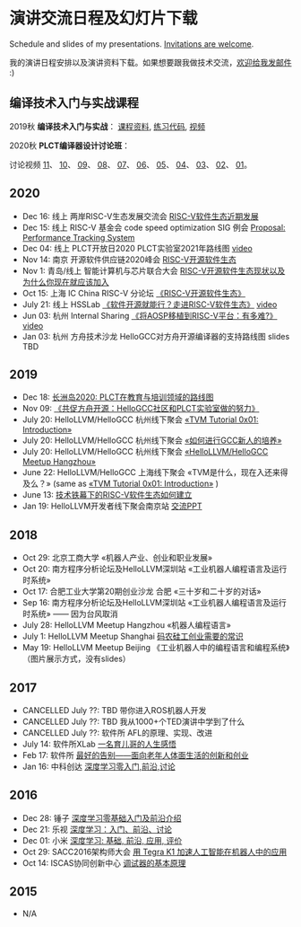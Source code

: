 # 演讲交流日程及幻灯片下载

Schedule and slides of my presentations. [Invitations are welcome](mailto:lazyparser@gmail.com).

我的演讲日程安排以及演讲资料下载。如果想要跟我做技术交流，[欢迎给我发邮件](mailto:lazyparser@gmail.com) :)

## 编译技术入门与实战课程

2019秋 **编译技术入门与实战**：
[课程资料](https://github.com/lazyparser/becoming-a-compiler-engineer),
[练习代码](https://github.com/lazyparser/becoming-a-compiler-engineer-codes),
[视频](https://www.bilibili.com/video/av78503049)

2020秋 **PLCT编译器设计讨论班**：

讨论视频
[11](https://www.bilibili.com/video/BV1kp4y1z7JU)、
[10](https://www.bilibili.com/video/BV1nv411r7yf)、
[09](https://www.bilibili.com/video/BV1iz4y1y7Xe)、
[08](https://www.bilibili.com/video/BV1hv411r7ns)、
[07](https://www.bilibili.com/video/bv1PA411j79G)、
[06](https://www.bilibili.com/video/BV1Tz4y1y7Ng)、
[05](https://www.bilibili.com/video/BV14t4y1e7nJ)、
[04](https://www.bilibili.com/video/BV1Qt4y1Y7yc)、
[03](https://www.bilibili.com/video/bv1Ky4y1879o)、
[02](https://www.bilibili.com/video/BV1zA41177SH)、
[01](https://www.bilibili.com/video/BV1454y1m7EF)。

## 2020

- Dec 16: 线上 两岸RISC-V生态发展交流会 [RISC-V软件生态近期发展](slides//20201216-RISCV-Meeting-between-mainland-taiwan.pdf)
- Dec 15: 线上 RISC-V 基金会 code speed optimization SIG 例会 [Proposal: Performance Tracking System](slides//20201215-proposal-code-speed-tracker.pdf)
- Dec 04: 线上 PLCT开放日2020 PLCT实验室2021年路线图 [video](https://www.bilibili.com/video/BV1wt4y1k7cN?p=1)
- Nov 14: 南京 开源软件供应链2020峰会 [RISC-V开源软件生态](slides/20201114-RISC-V-Open-Source-Ecosystem.pdf)
- Nov 1: 青岛/线上 智能计算机与芯片联合大会 [RISC-V开源软件生态现状以及为什么你现在就应该加入](slides/20201101-RISCV-Software-Ecosystem.pdf)
- Oct 15: 上海 IC China RISC-V 分论坛 [《RISC-V开源软件生态》](slides/20201015-RISCV-Software-Ecosystem.pdf)
- July 21: 线上 HSSLab [《软件开源就能行？走进RISC-V软件生态》](slides/20200721-RISCV-for-HSSLab-v1.pdf) [video](https://www.bilibili.com/video/BV1L5411a7Zg)
- Jun 03: 杭州 Internal Sharing [《将AOSP移植到RISC-V平台：有多难?》](slides/20200603-AOSP-RISCV-Porting-Survey.pdf) [video](https://www.bilibili.com/video/BV1wC4y1a7Za)
- Jan 03: 杭州 方舟技术沙龙 HelloGCC对方舟开源编译器的支持路线图 slides TBD

## 2019

- Dec 18: [长洲岛2020: PLCT在教育与培训领域的路线图](https://github.com/isrc-cas/PLCT-OpenDay-2019/blob/master/05-wuwei-Changzhoudao2020plan.pdf)
- Nov 09: [《共促方舟开源：HelloGCC社区和PLCT实验室做的努力》](slides/20191109-OSDT19-OpenArkCompiler.pdf)
- July 20: HelloLLVM/HelloGCC 杭州线下聚会 [«TVM Tutorial 0x01: Introduction»](slides/20190720-tvm-intro.pdf)
- July 20: HelloLLVM/HelloGCC 杭州线下聚会 [«如何进行GCC新人的培养»](slides/20190720-Why-and-How-to-Bringup-New-GCC-Contributors.pdf)
- July 20: HelloLLVM/HelloGCC 杭州线下聚会 [«HelloLLVM/HelloGCC Meetup Hangzhou»](slides/20190720-hellollvm-hangzhou.pdf)
- June 22: HelloLLVM/HelloGCC 上海线下聚会 «TVM是什么，现在入还来得及么？» (same as [«TVM Tutorial 0x01: Introduction»](slides/20190720-tvm-intro.pdf) )
- June 13: [技术铁幕下的RISC-V软件生态如何建立](slides/20190613-build-software-ecosystem-for-RISC-V.pdf)
- Jan 19: HelloLLVM开发者线下聚会南京站 [交流PPT](slides/20190119-HelloLLVM-Nanjing.pdf)

## 2018

- Oct 29: 北京工商大学 «机器人产业、创业和职业发展»
- Oct 20: 南方程序分析论坛及HelloLLVM深圳站 «工业机器人编程语言及运行时系统»
- Oct 17: 合肥工业大学第20期创业沙龙 合肥 «三十岁和二十岁的对话»
- Sep 16: 南方程序分析论坛及HelloLLVM深圳站 «工业机器人编程语言及运行时系统» —— 因为台风取消
- July 28: HelloLLVM Meetup Hangzhou «机器人编程语言»
- July 1: HelloLLVM Meetup Shanghai [码农硅工创业需要的常识](slides/20180701-HelloLLVM-Shanghai.pdf)
- May 19: HelloLLVM Meetup Beijing 《工业机器人中的编程语言和编程系统》（图片展示方式，没有slides）

## 2017

- CANCELLED July ??: TBD 带你进入ROS机器人开发
- CANCELLED July ??: TBD 我从1000+个TED演讲中学到了什么
- CANCELLED July ??: 软件所 AFL的原理、实现、改进
- July 14: 软件所XLab [一名育儿哥的人生感悟](slides/20170714-being-parents-github.pdf)
- Feb 17: 软件所 [最好的告别——面向老年人体面生活的创新和创业](slides/20170217-being-mortal-github.pdf)
- Jan 16: 中科创达 [深度学习零入门,前沿,讨论](slides/20170116-thundersoft-DeepLearning-4x3.pdf)

## 2016

- Dec 28: 锤子 [深度学习零基础入门及前沿介绍](slides/20161228-smartisan-DeepLearning.pdf)
- Dec 21: 乐视 [深度学习：入门、前沿、讨论](slides/20161221-letv-DeepLearning.pdf)
- Dec 01: 小米 [深度学习: 基础, 前沿, 应用, 评价](slides/20161201-xiaomi-DeepLearning.pdf)
- Oct 29: SACC2016架构师大会 [用 Tegra K1 加速人工智能在机器人中的应用](https://github.com/lazyparser/osdt16talk/blob/master/WeiWu-SACC16-OSDT16.pdf)
- Oct 14: ISCAS协同创新中心 [调试器的基本原理](https://github.com/lazyparser/slides-debugger-introduction/blob/master/%E8%B0%83%E8%AF%95%E5%99%A8%E7%9A%84%E5%9F%BA%E6%9C%AC%E5%8E%9F%E7%90%86%20-%20github.pdf)

## 2015

- N/A
